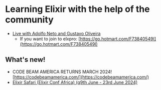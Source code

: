 # Learning Elixir with the help of the community

- [Live with Adolfo Neto and Gustavo Oliveira](https://www.youtube.com/watch?v=04WxqkCJ5ko)
  - If you want to join to elxpro: [https://go.hotmart.com/F73840549I](https://go.hotmart.com/F73840549I)
 
## What's new!

- CODE BEAM AMERICA RETURNS MARCH 2024! [https://codebeamamerica.com/](https://codebeamamerica.com/)
- [Elixir Safari (Elixir Conf Africa) (q9th June - 23rd June 2024)](https://elixirconf.africa/)


